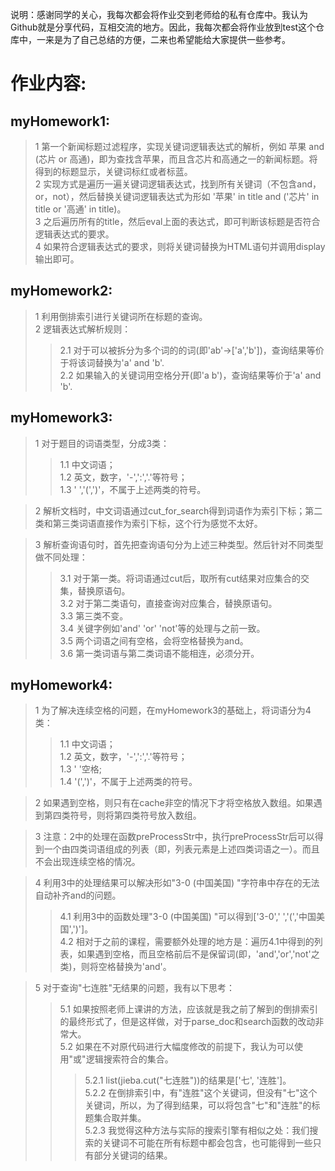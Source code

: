 说明：感谢同学的关心，我每次都会将作业交到老师给的私有仓库中。我认为Github就是分享代码，互相交流的地方。因此，我每次都会将作业放到test这个仓库中，一来是为了自己总结的方便，二来也希望能给大家提供一些参考。

作业内容:
============================

myHomework1:
---------------------
>1 第一个新闻标题过滤程序，实现关键词逻辑表达式的解析，例如 苹果 and (芯片 or 高通)，即为查找含苹果，而且含芯片和高通之一的新闻标题。将得到的标题显示，关键词标红或者标蓝。\
>2 实现方式是遍历一遍关键词逻辑表达式，找到所有关键词（不包含and，or，not），然后替换关键词逻辑表达式为形如 '苹果' in title and ('芯片' in title or '高通' in title)。\
>3 之后遍历所有的title，然后eval上面的表达式，即可判断该标题是否符合逻辑表达式的要求。\
>4 如果符合逻辑表达式的要求，则将关键词替换为HTML语句并调用display输出即可。


myHomework2:
--------------------
>1 利用倒排索引进行关键词所在标题的查询。\
>2 逻辑表达式解析规则：
>>2.1 对于可以被拆分为多个词的的词(即'ab'->['a','b'])，查询结果等价于将该词替换为'a' and 'b'.\
>>2.2 如果输入的关键词用空格分开(即'a b')，查询结果等价于'a' and 'b'.


myHomework3:
-------------------
>1 对于题目的词语类型，分成3类：
>>1.1 中文词语；\
>>1.2 英文，数字，'-',':','.'等符号；\
>>1.3 ' ','(',')'，不属于上述两类的符号。

>2 解析文档时，中文词语通过cut_for_search得到词语作为索引下标；第二类和第三类词语直接作为索引下标，这个行为感觉不太好。

>3 解析查询语句时，首先把查询语句分为上述三种类型。然后针对不同类型做不同处理：
>>3.1 对于第一类。将词语通过cut后，取所有cut结果对应集合的交集，替换原语句。\
>>3.2 对于第二类语句，直接查询对应集合，替换原语句。\
>>3.3 第三类不变。\
>>3.4 关键字例如'and' 'or' 'not'等的处理与之前一致。\
>>3.5 两个词语之间有空格，会将空格替换为and。\
>>3.6 第一类词语与第二类词语不能相连，必须分开。


myHomework4:
---------------------
>1 为了解决连续空格的问题，在myHomework3的基础上，将词语分为4类：
>>1.1 中文词语；\
>>1.2 英文，数字，'-',':','.'等符号；\
>>1.3 ' '空格;\
>>1.4 '(',')'，不属于上述两类的符号。

>2 如果遇到空格，则只有在cache非空的情况下才将空格放入数组。如果遇到第四类符号，则将第四类符号放入数组。

>3 注意：2中的处理在函数preProcessStr中，执行preProcessStr后可以得到一个由四类词语组成的列表（即，列表元素是上述四类词语之一）。而且不会出现连续空格的情况。

>4 利用3中的处理结果可以解决形如"3-0    (中国美国)  "字符串中存在的无法自动补齐and的问题。
>>4.1 利用3中的函数处理"3-0    (中国美国)  "可以得到['3-0',' ','(','中国美国',')']。\
>>4.2 相对于之前的课程，需要额外处理的地方是：遍历4.1中得到的列表，如果遇到空格，而且空格前后不是保留词(即，'and','or','not'之类)，则将空格替换为'and'。

>5 对于查询"七连胜"无结果的问题，我有以下思考：
>>5.1 如果按照老师上课讲的方法，应该就是我之前了解到的倒排索引的最终形式了，但是这样做，对于parse_doc和search函数的改动非常大。\
>>5.2 如果在不对原代码进行大幅度修改的前提下，我认为可以使用"或"逻辑搜索符合的集合。
>>>5.2.1 list(jieba.cut("七连胜"))的结果是['七', '连胜']。\
>>>5.2.2 在倒排索引中，有"连胜"这个关键词，但没有"七"这个关键词，所以，为了得到结果，可以将包含"七"和"连胜"的标题集合取并集。\
>>>5.2.3 我觉得这种方法与实际的搜索引擎有相似之处：我们搜索的关键词不可能在所有标题中都会包含，也可能得到一些只有部分关键词的结果。
